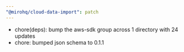 ```yaml
---
"@mirohq/cloud-data-import": patch
---
```


- chore(deps): bump the aws-sdk group across 1 directory with 24 updates
- chore: bumped json schema to 0.1.1

